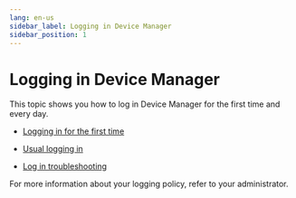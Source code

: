 ```yaml
---
lang: en-us
sidebar_label: Logging in Device Manager
sidebar_position: 1
---
```


# Logging in Device Manager

This topic shows you how to log in Device Manager for the first time and
every day.

- [Logging in for the first time](log-in-first-time)

- [Usual logging in](usual-logging-in)

- [Log in troubleshooting](log-in-troubleshooting)

For more information about your logging policy, refer to your
administrator.
